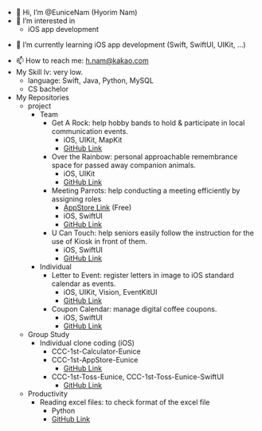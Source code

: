 - 👋 Hi, I’m @EuniceNam (Hyorim Nam)
- 👀 I’m interested in 
  - iOS app development
<!--
    - health, productivity, lifestyle
  - other things i.e. chrome extensions, reserved message for messenger app, VR space design
-->
- 🌱 I’m currently learning iOS app development (Swift, SwiftUI, UIKit, ...)
<!-- - 💞️ I’m looking to collaborate on ... -->
- 📫 How to reach me: h.nam@kakao.com
- My Skill lv: very low. 
  - language: Swift, Java, Python, MySQL
  - CS bachelor
- My Repositories
  - project
    - Team
      - Get A Rock: help hobby bands to hold & participate in local communication events.
        - iOS, UIKit, MapKit
        - [GitHub Link](https://github.com/DeveloperAcademy-POSTECH/MacC-GetARock)
      - Over the Rainbow: personal approachable remembrance space for passed away companion animals. 
        - iOS, UIKit
        - [GitHub Link](https://github.com/DeveloperAcademy-POSTECH/MC3-Team10-TenTen)
      - Meeting Parrots: help conducting a meeting efficiently by assigning roles
        - [AppStore Link](https://apps.apple.com/kr/app/%ED%9A%8C%EC%9D%98%ED%95%98%EB%8A%94-n%EB%AC%B4%EC%83%88/id1644482659?l=en) (Free) 
        - iOS, SwiftUI
        - [GitHub Link](https://github.com/DeveloperAcademy-POSTECH/MC2-Team15-MeetingNMusae)
      - U Can Touch: help seniors easily follow the instruction for the use of Kiosk in front of them.
        - iOS, SwiftUI
        - [GitHub Link](https://github.com/DeveloperAcademy-POSTECH/Flint)
    - Individual
      - Letter to Event: register letters in image to iOS standard calendar as events.
        - iOS, UIKit, Vision, EventKitUI
        - [GitHub Link](https://github.com/EuniceNam/NC2-Eunice-LetterToEvent)
      - Coupon Calendar: manage digital coffee coupons.
        - iOS, SwiftUI
        - [GitHub Link](https://github.com/EuniceNam/CouponCalendar)
  - Group Study
    - Individual clone coding (iOS)
      - CCC-1st-Calculator-Eunice
      - CCC-1st-AppStore-Eunice
        - [GitHub Link](https://github.com/DeveloperAcademy-POSTECH/CCC-1st-AppStore-Eunice)
      - CCC-1st-Toss-Eunice, CCC-1st-Toss-Eunice-SwiftUI
        - [GitHub Link](https://github.com/DeveloperAcademy-POSTECH/CCC-1st-Toss-Eunice-SwiftUI/pulls)
  - Productivity
    - Reading excel files: to check format of the excel file
      - Python
      - [GitHub Link](https://github.com/EuniceNam/CheckFirstLinesOfExcelFilev3)
<!---
EuniceNam/EuniceNam is a ✨ special ✨ repository because its `README.md` (this file) appears on your GitHub profile.
You can click the Preview link to take a look at your changes.
--->
